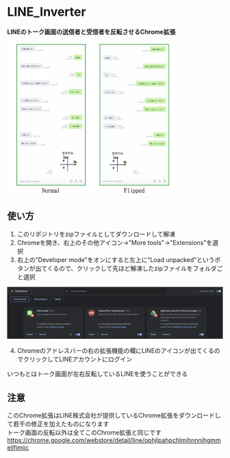 # LINE_Inverter
**LINEのトーク画面の送信者と受信者を反転させるChrome拡張** 

<img width="400" alt="fig1.png" src="https://github.com/ketaro-m/LINE_Inverter/blob/master/fig/sample.png"> 

## 使い方

1. このリポジトリをzipファイルとしてダウンロードして解凍
2. Chromeを開き、右上のその他アイコン→"More tools"→"Extensions"を選択
3. 右上の"Developer mode"をオンにすると左上に"Load unpacked"というボタンが出てくるので、クリックして先ほど解凍したzipファイルをフォルダごと選択
<img width="600" alt="fig1.png" src="https://github.com/ketaro-m/LINE_Inverter/blob/master/fig/fig1.png"> 

4. Chromeのアドレスバーの右の拡張機能の欄にLINEのアイコンが出てくるのでクリックしてLINEアカウントにログイン  

いつもとはトーク画面が左右反転しているLINEを使うことができる  

## 注意
このChrome拡張はLINE株式会社が提供しているChrome拡張をダウンロードして若干の修正を加えたものになります  
トーク画面の反転以外は全てこのChrome拡張と同じです  
https://chrome.google.com/webstore/detail/line/ophjlpahpchlmihnnnihgmmeilfjmjjc

